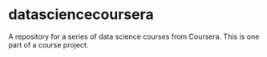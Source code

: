 # datasciencecoursera
A repository for a series of data science courses from Coursera. This is one part of a course project.
